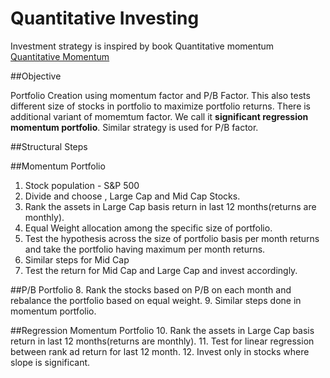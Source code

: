 # Quantitative Investing

Investment strategy is inspired by book Quantitative momentum [Quantitative Momentum](https://www.amazon.com/Quantitative-Momentum-Practitioners-Momentum-Based-Selection/dp/111923719X/ref=sr_1_1?ie=UTF8&qid=1478201274&sr=8-1&keywords=quantitative+momentum)

##Objective

Portfolio Creation using momentum factor and P/B Factor. This also tests different size of stocks in portfolio to maximize portfolio returns. There is additional variant of momemtum factor. We call it **significant regression momentum portfolio**. Similar strategy is used for P/B factor.

##Structural Steps

##Momentum Portfolio
1. Stock population - S&P 500
2. Divide and choose , Large Cap and Mid Cap Stocks.
3. Rank the assets in Large Cap basis return in last 12 months(returns are monthly).
4. Equal Weight allocation among the specific size of portfolio.
5. Test the hypothesis across the size of portfolio basis per month returns and take the portfolio having maximum per month returns.
6. Similar steps for Mid Cap
7. Test the return for Mid Cap and Large Cap and invest accordingly.

##P/B Portfolio
8. Rank the stocks based on P/B on each month and rebalance the portfolio based on equal weight.
9. Similar steps done in momentum portfolio.

##Regression Momentum Portfolio
10. Rank the assets in Large Cap basis return in last 12 months(returns are monthly).
11. Test for linear regression between rank ad return for last 12 month.
12. Invest only in stocks where slope is significant.








